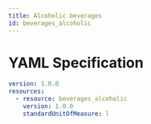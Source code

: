 ```yaml
---
title: Alcoholic beverages
id: beverages_alcoholic
---
```




# YAML Specification

```yaml
version: 1.0.0
resources: 
  - resource: beverages_alcoholic
    version: 1.0.0
    standardUnitOfMeasure: l
```



